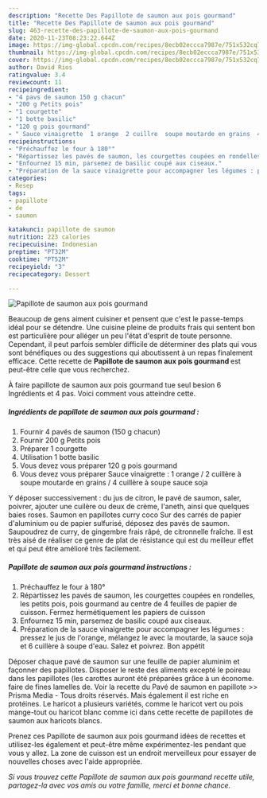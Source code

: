 ```yaml
---
description: "Recette Des Papillote de saumon aux pois gourmand"
title: "Recette Des Papillote de saumon aux pois gourmand"
slug: 463-recette-des-papillote-de-saumon-aux-pois-gourmand
date: 2020-11-23T08:23:22.644Z
image: https://img-global.cpcdn.com/recipes/8ecb02eccca7987e/751x532cq70/papillote-de-saumon-aux-pois-gourmand-photo-principale-de-la-recette.jpg
thumbnail: https://img-global.cpcdn.com/recipes/8ecb02eccca7987e/751x532cq70/papillote-de-saumon-aux-pois-gourmand-photo-principale-de-la-recette.jpg
cover: https://img-global.cpcdn.com/recipes/8ecb02eccca7987e/751x532cq70/papillote-de-saumon-aux-pois-gourmand-photo-principale-de-la-recette.jpg
author: David Rios
ratingvalue: 3.4
reviewcount: 11
recipeingredient:
- "4 pavs de saumon 150 g chacun"
- "200 g Petits pois"
- "1 courgette"
- "1 botte basilic"
- "120 g pois gourmand"
- " Sauce vinaigrette  1 orange  2 cuillre  soupe moutarde en grains  4 cuillre  soupe sauce soja"
recipeinstructions:
- "Préchauffez le four à 180°"
- "Répartissez les pavés de saumon, les courgettes coupées en rondelles, les petits pois, pois gourmand au centre de 4 feuilles de papier de cuisson. Fermez hermétiquement les papiers de cuisson"
- "Enfournez 15 min, parsemez de basilic coupé aux ciseaux."
- "Préparation de la sauce vinaigrette pour accompagner les légumes : pressez le jus de l&#39;orange, mélangez le avec la moutarde, la sauce soja et 6 cuillère à soupe d&#39;eau. Salez et poivrez. Bon appétit"
categories:
- Resep
tags:
- papillote
- de
- saumon

katakunci: papillote de saumon 
nutrition: 223 calories
recipecuisine: Indonesian
preptime: "PT32M"
cooktime: "PT52M"
recipeyield: "3"
recipecategory: Dessert

---
```



![Papillote de saumon aux pois gourmand](https://img-global.cpcdn.com/recipes/8ecb02eccca7987e/751x532cq70/papillote-de-saumon-aux-pois-gourmand-photo-principale-de-la-recette.jpg)

Beaucoup de gens aiment cuisiner et pensent que c'est le passe-temps idéal pour se détendre. Une cuisine pleine de produits frais qui sentent bon est particulière pour alléger un peu l'état d'esprit de toute personne. Cependant, il peut parfois sembler difficile de déterminer des plats qui vous sont bénéfiques ou des suggestions qui aboutissent à un repas finalement efficace. Cette recette de <strong> Papillote de saumon aux pois gourmand </strong> est peut-être celle que vous recherchez.

<!--inarticleads1-->

À faire papillote de saumon aux pois gourmand tue seul besion 6 Ingrédients et 4 pas. Voici comment vous atteindre cette.

##### Ingrédients de papillote de saumon aux pois gourmand :

1. Fournir 4 pavés de saumon (150 g chacun)
1. Fournir 200 g Petits pois
1. Préparer 1 courgette
1. Utilisation 1 botte basilic
1. Vous devez vous préparer 120 g pois gourmand
1. Vous devez vous préparer  Sauce vinaigrette : 1 orange / 2 cuillère à soupe moutarde en grains / 4 cuillère à soupe sauce soja


Y déposer successivement : du jus de citron, le pavé de saumon, saler, poivrer, ajouter une cuilère ou deux de crème, l&#39;aneth, ainsi que quelques baies roses. Saumon en papillotes curry coco Sur des carrés de papier d&#39;aluminium ou de papier sulfurisé, déposez des pavés de saumon. Saupoudrez de curry, de gingembre frais râpé, de citronnelle fraîche. Il est très aisé de réaliser ce genre de plat de résistance qui est du meilleur effet et qui peut être amélioré très facilement. 

<!--inarticleads2-->

##### Papillote de saumon aux pois gourmand instructions :

1. Préchauffez le four à 180°
1. Répartissez les pavés de saumon, les courgettes coupées en rondelles, les petits pois, pois gourmand au centre de 4 feuilles de papier de cuisson. Fermez hermétiquement les papiers de cuisson
1. Enfournez 15 min, parsemez de basilic coupé aux ciseaux.
1. Préparation de la sauce vinaigrette pour accompagner les légumes : pressez le jus de l&#39;orange, mélangez le avec la moutarde, la sauce soja et 6 cuillère à soupe d&#39;eau. Salez et poivrez. Bon appétit


Déposer chaque pavé de saumon sur une feuille de papier aluminim et façonner des papillotes. Disposer le reste des aliments excepté le poireau dans les papillotes (les carottes auront été préparées grâce à un économe. faire de fines lamelles de. Voir la recette du Pavé de saumon en papillote &gt;&gt; Prisma Media - Tous droits réservés. Mais également il est riche en protéines. Le haricot a plusieurs variétés, comme le haricot vert ou pois mange-tout ou haricot blanc comme ici dans cette recette de papillotes de saumon aux haricots blancs. 

<!--inarticleads1-->

<p>
Prenez ces Papillote de saumon aux pois gourmand idées de recettes et utilisez-les également et peut-être même expérimentez-les pendant que vous y allez. La zone de cuisson est un endroit merveilleux pour essayer de nouvelles choses avec l'aide appropriée.
</p>

<p>
<i>Si vous trouvez cette Papillote de saumon aux pois gourmand recette utile, partagez-la avec vos amis ou votre famille, merci et bonne chance.</i>
</p>
